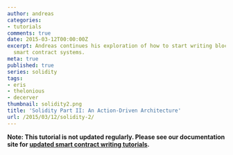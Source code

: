 ```yaml
---
author: andreas
categories:
- tutorials
comments: true
date: 2015-03-12T00:00:00Z
excerpt: Andreas continues his exploration of how to start writing blockchain-based
  smart contract systems.
meta: true
published: true
series: solidity
tags:
- eris
- thelonious
- decerver
thumbnail: solidity2.png
title: 'Solidity Part II: An Action-Driven Architecture'
url: /2015/03/12/solidity-2/
---
```


**Note: This tutorial is not updated regularly. Please see our documentation site for [updated smart contract writing tutorials](https://docs.erisindustries.com/tutorials/solidity).**
